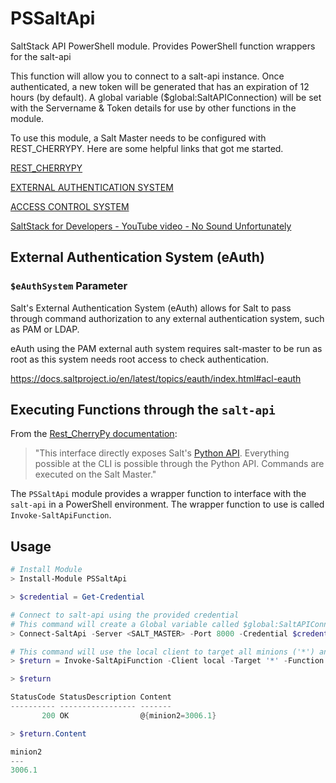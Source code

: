 # PSSaltApi
SaltStack API PowerShell module. Provides PowerShell function wrappers for the salt-api

This function will allow you to connect to a salt-api instance. Once authenticated, a new token will be generated that has an expiration of 12 hours (by default).
A global variable ($global:SaltAPIConnection) will be set with the Servername & Token details for use by other functions in the module.

To use this module, a Salt Master needs to be configured with REST_CHERRYPY. Here are some helpful links that got me started.

[REST_CHERRYPY](https://docs.saltproject.io/en/latest/ref/netapi/all/salt.netapi.rest_cherrypy.html)

[EXTERNAL AUTHENTICATION SYSTEM](https://docs.saltproject.io/en/latest/topics/eauth/index.html)

[ACCESS CONTROL SYSTEM](https://docs.saltproject.io/en/latest/topics/eauth/access_control.html#acl)

[SaltStack for Developers - YouTube video - No Sound Unfortunately](https://www.youtube.com/watch?v=pGW20NPAwuo&t=1491s)

## External Authentication System (eAuth)

### `$eAuthSystem` Parameter

Salt's External Authentication System (eAuth) allows for Salt to pass through command authorization to any external authentication system, such as PAM or LDAP.

eAuth using the PAM external auth system requires salt-master to be run as root as this system needs root access to check authentication.

https://docs.saltproject.io/en/latest/topics/eauth/index.html#acl-eauth

## Executing Functions through the `salt-api`

From the [Rest_CherryPy documentation](https://docs.saltproject.io/en/latest/ref/netapi/all/salt.netapi.rest_cherrypy.html): 

> "This interface directly exposes Salt's [Python API](https://docs.saltproject.io/en/latest/ref/clients/index.html#python-api). Everything possible at the CLI is possible through the Python API. Commands are executed on the Salt Master."

The `PSSaltApi` module provides a wrapper function to interface with the `salt-api` in a PowerShell environment. The wrapper function to use is called `Invoke-SaltApiFunction`.

## Usage

```powershell
# Install Module
> Install-Module PSSaltApi

> $credential = Get-Credential

# Connect to salt-api using the provided credential
# This command will create a Global variable called $global:SaltAPIConnection which will be used for the rest of the functions in this module
> Connect-SaltApi -Server <SALT_MASTER> -Port 8000 -Credential $credential

# This command will use the local client to target all minions ('*') and execute the test.version function
> $return = Invoke-SaltApiFunction -Client local -Target '*' -Function 'test.version'

> $return

StatusCode StatusDescription Content      
---------- ----------------- -------      
       200 OK                @{minion2=3006.1}

> $return.Content

minion2   
---   
3006.1

```